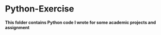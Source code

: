 # Python-Exercise

#### This folder contains Python code I wrote for some academic projects and assignment
